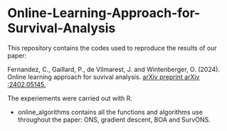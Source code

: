 # Online-Learning-Approach-for-Survival-Analysis

This repository contains the codes used to reproduce the results of our paper:

Fernandez, C., Gaillard, P., de Vilmarest, J. and Wintenberger, O. (2024). Online learning
approach for suvival analysis. [arXiv preprint arXiv :2402.05145.](https://arxiv.org/abs/2402.05145)

The experiements were carried out with R.

- online_algorithms contains all the functions and algorithms use throughout the paper: ONS, gradient descent, BOA and SurvONS.
